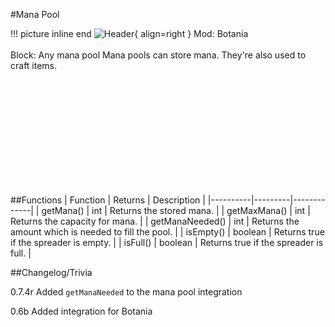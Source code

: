 #Mana Pool

!!! picture inline end
    ![Header](https://intelligence-modding.de/wp-content/uploads/2021/05/Mana-Pool.png){ align=right }
    Mod: Botania <br><br/>
    Block: Any mana pool
Mana pools can store mana. They're also used to craft items.

<br><br/>
<br><br/>
<br><br/>
<br><br/>
<br><br/>

##Functions
| Function | Returns | Description |
|----------|---------|-------------|
| getMana() | int | Returns the stored mana. |
| getMaxMana() | int | Returns the capacity for mana. |
| getManaNeeded() | int | Returns the amount which is needed to fill the pool. |
| isEmpty() | boolean | Returns true if the spreader is empty. |
| isFull() | boolean | Returns true if the spreader is full. |

##Changelog/Trivia

0.7.4r
Added `getManaNeeded` to the mana pool integration

0.6b
Added integration for Botania
